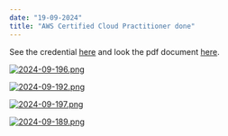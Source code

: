 ```yaml
---
date: "19-09-2024"
title: "AWS Certified Cloud Practitioner done"
---
```

See the credential <a href="https://www.credly.com/badges/9caa9661-c060-4b5f-abdc-9f6d23541653" target="_blank">here</a> and look the pdf document <a href="../docs/AWS Certified Cloud Practitioner.pdf" target="_blank">here</a>.

<a href="/images/2024-09-196.png" target="_blank"><img src="/images/2024-09-196.png" alt="2024-09-196.png" /></a>

<a href="/images/2024-09-192.png" target="_blank"><img src="/images/2024-09-192.png" alt="2024-09-192.png" /></a>

<a href="/images/2024-09-197.png" target="_blank"><img src="/images/2024-09-197.png" alt="2024-09-197.png" /></a>

<a href="/images/2024-09-189.png" target="_blank"><img src="/images/2024-09-189.png" alt="2024-09-189.png" /></a>